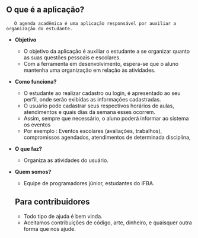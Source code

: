 ## O que é a aplicação? ##
       O agenda acadêmica é uma aplicação responsável por auxiliar a organização do estudante.
- **Objetivo**
     - O objetivo da aplicação é auxiliar o estudante a se organizar quanto as suas questões pessoais e
      escolares.
     - Com a ferramenta em desenvolvimento, espera-se que o aluno mantenha uma organização em relação às 
       atividades.
- **Como funciona?** 
     - O estudante ao realizar cadastro ou login, é apresentado ao seu perfil, onde serão exibidas as 
      informações cadastradas.
     - O usuário pode cadastrar seus respectivos horários de aulas, atendimentos e quais dias da semana
      esses ocorrem. 
     - Assim, sempre que necessário, o aluno poderá informar ao sistema os eventos
     - Por exemplo : Eventos escolares (avaliações, trabalhos), compromissos agendados, atendimentos
      de determinada disciplina, 
- **O que faz?**
    - Organiza as atividades do usuário.
- **Quem somos?**
    - Equipe de programadores júnior, estudantes do IFBA.
    
  ## **Para contribuidores** ##
    - Todo tipo de ajuda é bem vinda.
    - Aceitamos contribuições de código, arte, dinheiro, e quaisquer outra forma que nos ajude. 
